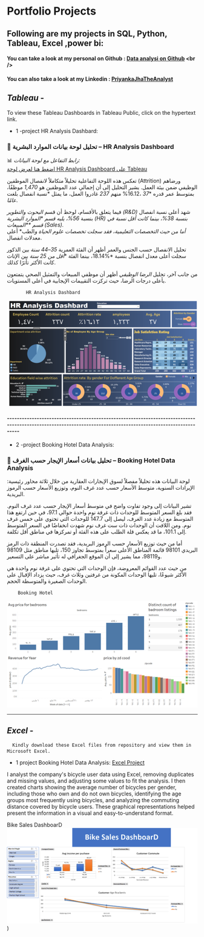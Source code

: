 # Portfolio Projects
## Following are my projects in SQL, Python, Tableau, Excel ,power bi: <br />
#### You can take a look at my personal on Github : [Data analysi on Github]([www.priyankajha24.wixsite.com/aboutme](https://github.com/raidaljabri/Data-Analysis.git)) <br />

#### You can also take a look at my Linkedin : [PriyankaJhaTheAnalyst](h) <br />

## *Tableau* - 

To view these Tableau Dashboards in Tableau Public, click on the hypertext link.

  - 1 -project HR Analysis Dashbard:

### 🔹 تحليل لوحة بيانات الموارد البشرية – HR Analysis Dashboard  

📊 *رابط التفاعل مع لوحة البيانات:*  
[اضغط هنا لعرض لوحة HR Analysis Dashboard على Tableau](https://public.tableau.com/views/HRAnalysisDashbard/HDanalysis?:language=en-US&:sid=&:redirect=auth&:display_count=n&:origin=viz_share_link)

تعكس هذه اللوحة التفاعلية تحليلاً متكاملاً لانفصال الموظفين (Attrition) ورضاهم الوظيفي ضمن بيئة العمل. يشير التحليل إلى أن إجمالي عدد الموظفين هو *1,470* موظفًا، منهم *237* غادروا العمل، ما يمثل *نسبة انفصال بلغت ‎%16.12، بمتوسط عمر قدره **37 عامًا*.

فيما يتعلق بالأقسام، لوحظ أن قسم *البحوث والتطوير (R&D)* شهد أعلى نسبة انفصال بنسبة *56%، يليه قسم **الموارد البشرية (HR)* بنسبة *38%، بينما كانت أقل نسبة في قسم **المبيعات (Sales)*.  
أما من حيث التخصصات التعليمية، فقد سجلت تخصصات *علوم الحياة* و*الطب* أعلى معدلات انفصال.

تحليل الانفصال حسب الجنس والعمر أظهر أن الفئة العمرية *35–44 سنة* بين الذكور سجلت أعلى معدل انفصال بنسبة *%18.14، بينما الفئة **أقل من 25 سنة* بين الإناث كانت الأكثر تأثرًا كذلك.

من جانب آخر، تحليل *الرضا الوظيفي* أظهر أن موظفي المبيعات والتمثيل الصحي يتمتعون بأعلى درجات الرضا، حيث تركزت التقييمات الإيجابية في أعلى المستويات.


           HR Analysis Dashbard
![HR Analysis Dashbard](https://github.com/raidaljabri/Data-Analysis/blob/9569208f7534ca016980e519fff372b247a7f25f/photo/tableau/HR%20Analysis%20Dashbard.png)

     





#### -------------------------------------------------------------------------------------------------------------------------------------------------------------



 - 2 -project Booking Hotel Data Analysis:
   
 ### 🔹  تحليل بيانات أسعار الإيجار حسب الغرف  –  Booking Hotel Data Analysis                                            

 لوحة البيانات هذه تحليلاً مفصلاً لسوق الإيجارات العقارية من خلال ثلاثة محاور رئيسية: الإيرادات السنوية، متوسط الأسعار حسب عدد غرف النوم، وتوزيع الأسعار حسب الرموز البريدية.

تشير البيانات إلى وجود تفاوت واضح في متوسط أسعار الإيجار حسب عدد غرف النوم. فقد بلغ السعر المتوسط للوحدات ذات غرفة نوم واحدة حوالي 97.1، في حين ارتفع هذا المتوسط مع زيادة عدد الغرف، ليصل إلى 147.7 للوحدات التي تحتوي على خمس غرف نوم. ومن اللافت أن الوحدات ذات ست غرف نوم شهدت انخفاضًا في السعر المتوسط إلى 101.1، ما قد يعكس قلة الطلب على هذه الفئة أو تمركزها في مناطق أقل تكلفة.

أما من حيث توزيع الأسعار حسب الرموز البريدية، فقد تصدرت المنطقة ذات الرمز البريدي 98101 قائمة المناطق الأعلى سعراً بمتوسط تجاوز 150، تليها مناطق مثل 98109 و98119، مما يشير إلى أن الموقع الجغرافي له تأثير مباشر على التسعير.

من حيث عدد القوائم المعروضة، فإن الوحدات التي تحتوي على غرفة نوم واحدة هي الأكثر شيوعًا، تليها الوحدات المكونة من غرفتين وثلاث غرف، حيث يزداد الإقبال على الوحدات الصغيرة والمتوسطة الحجم.

        Booking Hotel
![Booking Hotel](https://github.com/raidaljabri/Data-Analysis/blob/d035f993835951e289e862b91d0268fa2e0a1c91/photo/tableau/booking%20hoel.png?raw=true)
      


     
---------------------------------------------------------------------------------------------------------------------------------------------------------------------------------------------------------------------


## *Excel* -

      Kindly download these Excel files from repository and view them in Microsoft Excel.

 - 1 project Booking Hotel Data Analysis: [Excel Project](https://github.com/raidaljabri/Data-Analysis/blob/a63cbecac858205601ce194da666cd0a9c6a2a2c/Excel%20Project%20.xlsx)
   
I analyst the company's bicycle user data using Excel, removing duplicates and missing values, and adjusting some values ​​to fit the analysis. I then created charts showing the average number of bicycles per gender, including those who own and do not own bicycles, identifying the age groups most frequently using bicycles, and analyzing the commuting distance covered by bicycle users. These graphical representations helped present the information in a visual and easy-to-understand format.

 Bike Sales DashboarD
![Bike Sales DashboarD](https://github.com/raidaljabri/Data-Analysis/blob/77a9963586aad7e4638c150db02c6be149a9ce8c/photo/Excel/Bike%20Sales%20Dashboard.png))
